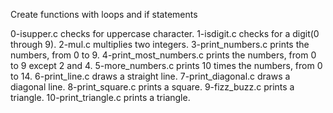 Create functions with loops and if statements


0-isupper.c checks for uppercase character.
1-isdigit.c checks for a digit(0 through 9).
2-mul.c  multiplies two integers.
3-print_numbers.c prints the numbers, from 0 to 9.
4-print_most_numbers.c prints the numbers, from 0 to 9 except 2 and 4.
5-more_numbers.c prints 10 times the numbers, from 0 to 14.
6-print_line.c draws a straight line.
7-print_diagonal.c draws a diagonal line.
8-print_square.c prints a square.
9-fizz_buzz.c prints a triangle.
10-print_triangle.c prints a triangle.
